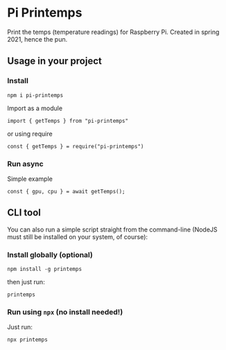 # Pi Printemps

Print the temps (temperature readings) for Raspberry Pi. Created in spring 2021, hence the pun.

## Usage in your project

### Install

```
npm i pi-printemps
```

Import as a module

```
import { getTemps } from "pi-printemps"
```

or using require

```
const { getTemps } = require("pi-printemps")
```

### Run async

Simple example

```
const { gpu, cpu } = await getTemps();
```

## CLI tool

You can also run a simple script straight from the command-line (NodeJS must still be installed on your system, of course):

### Install globally (optional)

```
npm install -g printemps
```

then just run:

```
printemps
```

### Run using `npx` (no install needed!)

Just run:

```
npx printemps
```
